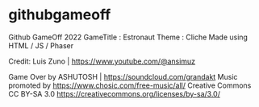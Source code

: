 # githubgameoff
Github GameOff 2022
GameTitle : Estronaut
Theme : Cliche
Made using HTML / JS / Phaser 

Credit:
Luis Zuno | https://www.youtube.com/@ansimuz

Game Over by ASHUTOSH | https://soundcloud.com/grandakt
Music promoted by https://www.chosic.com/free-music/all/
Creative Commons CC BY-SA 3.0
https://creativecommons.org/licenses/by-sa/3.0/ 
